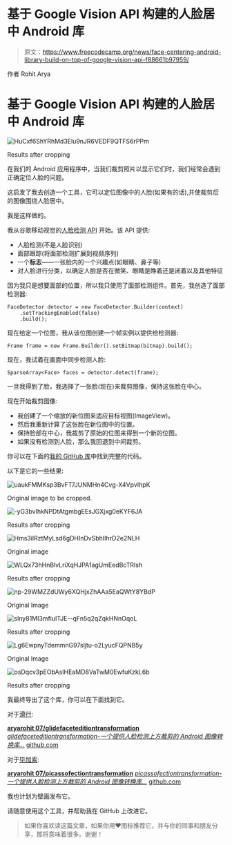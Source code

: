 # 基于 Google Vision API 构建的人脸居中 Android 库

> 原文：<https://www.freecodecamp.org/news/face-centering-android-library-build-on-top-of-google-vision-api-f88661b97959/>

作者 Rohit Arya

# 基于 Google Vision API 构建的人脸居中 Android 库

![HuCxf6ShYRhMd3Elu9nJR6VEDF9QTFS6rPPm](img/d171105edaaf6077a6c4e5c5d18c6c19.png)

Results after cropping

在我们的 Android 应用程序中，当我们裁剪照片以显示它们时，我们经常会遇到正确定位人脸的问题。

这启发了我去创造一个工具，它可以定位图像中的人脸(如果有的话),并使裁剪后的图像围绕人脸居中。

我是这样做的。

我从谷歌移动视觉的[人脸检测 API](https://developers.google.com/vision/face-detection-concepts) 开始。该 API 提供:

*   人脸检测(不是人脸识别)
*   面部跟踪(将面部检测扩展到视频序列)
*   一个**标志**——一张脸内的一个兴趣点(如眼睛、鼻子等)
*   对人脸进行分类，以确定人脸是否在微笑、眼睛是睁着还是闭着以及其他特征

因为我只是想要面部的位置，所以我只使用了面部检测组件。首先，我创造了面部检测器:

```
FaceDetector detector = new FaceDetector.Builder(context)
    .setTrackingEnabled(false)
    .build();
```

现在给定一个位图，我从该位图创建一个帧实例以提供给检测器:

```
Frame frame = new Frame.Builder().setBitmap(bitmap).build();
```

现在，我试着在画面中同步检测人脸:

```
SparseArray<Face> faces = detector.detect(frame);
```

一旦我得到了脸，我选择了一张脸(现在)来裁剪图像，保持这张脸在中心。

现在开始裁剪图像:

*   我创建了一个缩放的新位图来适应目标视图(ImageView)。
*   然后我重新计算了这张脸在新位图中的位置。
*   保持脸部在中心，我裁剪了原始的位图来得到一个新的位图。
*   如果没有检测到人脸，那么我回退到中间裁剪。

你可以在下面的[我的 GitHub 库](https://github.com/aryarohit07)中找到完整的代码。

以下是它的一些结果:

![uaukFMMKsp3BvFT7JUNMHn4Cvg-X4VpvIhpK](img/253fcd8ee5213297a027ff913d8f658e.png)

Original image to be cropped.

![-yG3bvIhkNPDtAtgmbgEEsJGXjxg0eKYF6JA](img/b43c3ad00e4bbee8b64b651f9168694b.png)

Results after cropping

![Hms3iIRztMyLsd6gDHInDvSbhIIhrD2e2NLH](img/24922bcb155bf13bf60d899b07fc1648.png)

Original image

![WLQx73hHnBlvLriXqHJPA1agUmEedBcTRIsh](img/8fa0f186d6644c7be5eccff148164b97.png)

Results after cropping

![np-29WMZZdUWy6XQHjxZhAAa5EaQWtY8YBdP](img/e01a402f81b064bac3356ca2e45e2b76.png)

Original Image

![slny81MI3mfiuITJE--qFn5q2qZqkHNnOqoL](img/622c9051cb8f64cdc02f2a9b43f8c941.png)

Results after cropping

![Lg6EwpnyTdemmnG97sljtu-o2LyucFQPNB5y](img/bc1f005ec6cadd7c41296377af3ca28c.png)

Original Image

![osDqcv3pEObAsIHEaMD8VaTwM0EwfuKzkL6b](img/b4ee6ae17d3c671a0b0d0e3e989408cc.png)

Results after cropping

我最终导出了这个库，你可以在下面找到它。

对于[滑行](https://github.com/bumptech/glide):

[**aryarohit 07/glidefaceteditiontransformation**](https://github.com/aryarohit07/GlideFaceDetectionTransformation)
[*glidefaceteditiontransformation-一个提供人脸检测上方裁剪的 Android 图像转换库…*](https://github.com/aryarohit07/GlideFaceDetectionTransformation)
[github.com](https://github.com/aryarohit07/GlideFaceDetectionTransformation)

对于[毕加索](https://github.com/square/picasso):

[**aryarohit 07/picassofectiontransformation**](https://github.com/aryarohit07/PicassoFaceDetectionTransformation)
[*picassofectiontransformation-一个提供人脸检测上方裁剪的 Android 图像转换库…*](https://github.com/aryarohit07/PicassoFaceDetectionTransformation)
[github.com](https://github.com/aryarohit07/PicassoFaceDetectionTransformation)

我也计划为壁画发布它。

请随意使用这个工具，并帮助我在 GitHub 上改进它。

> 如果你喜欢读这篇文章，如果你用❤图标推荐它，并与你的同事和朋友分享，那将意味着很多。谢谢！